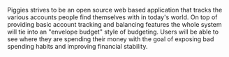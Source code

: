 Piggies strives to be an open source web based application that tracks the various accounts people find themselves with in today's world.  On top of providing basic account tracking and balancing features the whole system will tie into an "envelope budget" style of budgeting.  Users will be able to see where they are spending their money with the goal of exposing bad spending habits and improving financial stability.